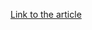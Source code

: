 [Link to the article](https://securelist.com/satellite-turla-apt-command-and-control-in-the-sky/72081/)
